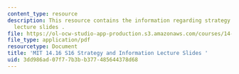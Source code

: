 ```yaml
---
content_type: resource
description: This resource contains the information regarding strategy and information
  lecture slides .
file: https://ol-ocw-studio-app-production.s3.amazonaws.com/courses/14-16-strategy-and-information-spring-2016/3dd986ad07f77b3bb377485644378d68_MIT14_16S16_strategy.pdf
file_type: application/pdf
resourcetype: Document
title: 'MIT 14.16 S16 Strategy and Information Lecture Slides '
uid: 3dd986ad-07f7-7b3b-b377-485644378d68
---
```

